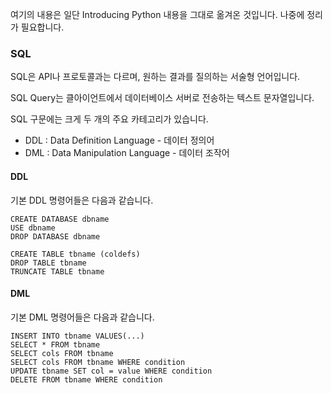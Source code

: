 여기의 내용은 일단 Introducing Python 내용을 그대로 옮겨온 것입니다. 나중에 정리가 필요합니다.

### SQL 

SQL은 API나 프로토콜과는 다르며, 원하는 결과를 질의하는 서술형 언어입니다. 

SQL Query는 클아이언트에서 데이터베이스 서버로 전송하는 텍스트 문자열입니다. 

SQL 구문에는 크게 두 개의 주요 카테고리가 있습니다. 

* DDL : Data Definition Language - 데이터 정의어
* DML : Data Manipulation Language - 데이터 조작어

#### DDL

기본 DDL 명령어들은 다음과 같습니다. 

```
CREATE DATABASE dbname
USE dbname
DROP DATABASE dbname

CREATE TABLE tbname (coldefs)
DROP TABLE tbname
TRUNCATE TABLE tbname
```

#### DML

기본 DML 명령어들은 다음과 같습니다.

```
INSERT INTO tbname VALUES(...)
SELECT * FROM tbname
SELECT cols FROM tbname
SELECT cols FROM tbname WHERE condition
UPDATE tbname SET col = value WHERE condition
DELETE FROM tbname WHERE condition
```
